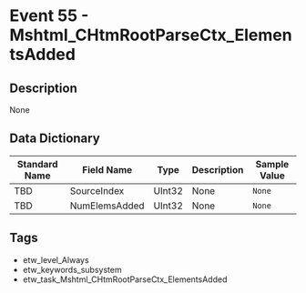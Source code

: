 # Event 55 - Mshtml_CHtmRootParseCtx_ElementsAdded

## Description
None

## Data Dictionary
|Standard Name|Field Name|Type|Description|Sample Value|
|---|---|---|---|---|
|TBD|SourceIndex|UInt32|None|`None`|
|TBD|NumElemsAdded|UInt32|None|`None`|

## Tags
* etw_level_Always
* etw_keywords_subsystem
* etw_task_Mshtml_CHtmRootParseCtx_ElementsAdded